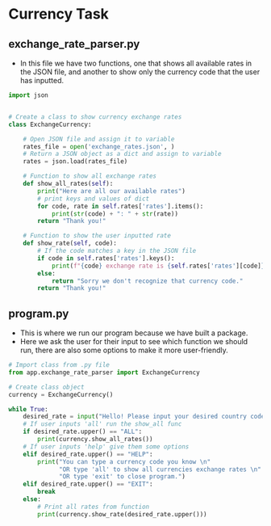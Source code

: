 # Currency Task

<h2>exchange_rate_parser.py</h2>

- In this file we have two functions, one that shows all available rates in the JSON file, and another to show only the currency code that the user has inputted.
```python
import json


# Create a class to show currency exchange rates
class ExchangeCurrency:

    # Open JSON file and assign it to variable
    rates_file = open('exchange_rates.json', )
    # Return a JSON object as a dict and assign to variable
    rates = json.load(rates_file)

    # Function to show all exchange rates
    def show_all_rates(self):
        print("Here are all our available rates")
        # print keys and values of dict
        for code, rate in self.rates['rates'].items():
            print(str(code) + ": " + str(rate))
        return "Thank you!"

    # Function to show the user inputted rate
    def show_rate(self, code):
        # If the code matches a key in the JSON file
        if code in self.rates['rates'].keys():
            print(f"{code} exchange rate is {self.rates['rates'][code]}")
        else:
            return "Sorry we don't recognize that currency code."
        return "Thank you!"
```
<h2>program.py</h2>

- This is where we run our program because we have built a package. 
- Here we ask the user for their input to see which function we should run, there are also some options to make it more user-friendly.
```python
# Import class from .py file
from app.exchange_rate_parser import ExchangeCurrency

# Create class object
currency = ExchangeCurrency()

while True:
    desired_rate = input("Hello! Please input your desired country code (type 'help' for options):  ")
    # If user inputs 'all' run the show_all func
    if desired_rate.upper() == "ALL":
        print(currency.show_all_rates())
    # If user inputs 'help' give them some options
    elif desired_rate.upper() == "HELP":
        print("You can type a currency code you know \n"
              "OR type 'all' to show all currencies exchange rates \n"
              "OR type 'exit' to close program.")
    elif desired_rate.upper() == "EXIT":
        break
    else:
        # Print all rates from function
        print(currency.show_rate(desired_rate.upper()))
```